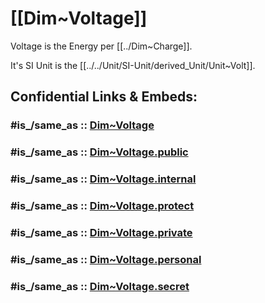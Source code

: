 
# [[Dim~Voltage]] 

Voltage is the Energy per [[../Dim~Charge]]. 

It's SI Unit is the [[../../Unit/SI-Unit/derived_Unit/Unit~Volt]].  


## Confidential Links & Embeds: 

### #is_/same_as :: [Dim~Voltage](/_Standards/Dimension/Derived_Dimension/Dim~Voltage.md) 

### #is_/same_as :: [Dim~Voltage.public](/_public/Dimension/Derived_Dimension/Dim~Voltage.public.md) 

### #is_/same_as :: [Dim~Voltage.internal](/_internal/Dimension/Derived_Dimension/Dim~Voltage.internal.md) 

### #is_/same_as :: [Dim~Voltage.protect](/_protect/Dimension/Derived_Dimension/Dim~Voltage.protect.md) 

### #is_/same_as :: [Dim~Voltage.private](/_private/Dimension/Derived_Dimension/Dim~Voltage.private.md) 

### #is_/same_as :: [Dim~Voltage.personal](/_personal/Dimension/Derived_Dimension/Dim~Voltage.personal.md) 

### #is_/same_as :: [Dim~Voltage.secret](/_secret/Dimension/Derived_Dimension/Dim~Voltage.secret.md)

